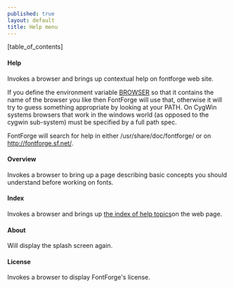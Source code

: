 ```yaml
---
published: true
layout: default
title: Help menu
---
```


[table_of_contents]


#### Help

Invokes a browser and brings up contextual help on fontforge web site.

If you define the environment variable [BROWSER](../cliargs/#BROWSER)
so that it contains the name of the browser you like then FontForge will
use that, otherwise it will try to guess something appropriate by
looking at your PATH. On CygWin systems browsers that work in the
windows world (as opposed to the cygwin sub-system) must be specified by
a full path spec.

FontForge will search for help in either /usr/share/doc/fontforge/ or on
http://fontforge.sf.net/.


#### Overview

Invokes a browser to bring up a page describing basic concepts you
should understand before working on fonts.


#### Index

Invokes a browser and brings up [the index of help
topics](IndexFS.html)on the web page.


#### About

Will display the splash screen again.


#### License

Invokes a browser to display FontForge's license.
